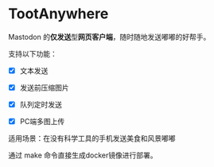 # TootAnywhere

Mastodon 的**仅发送**型**网页客户端**，随时随地发送嘟嘟的好帮手。

支持以下功能：

- [x] 文本发送
- [x] 发送前压缩图片
- [x] 队列定时发送
- [x] PC端多图上传


适用场景：在没有科学工具的手机发送美食和风景嘟嘟

通过 make 命令直接生成docker镜像进行部署。
